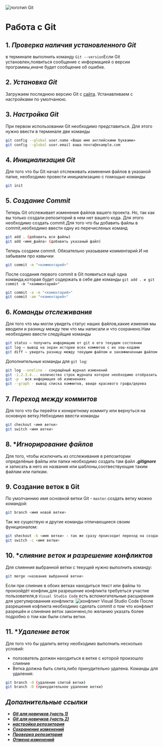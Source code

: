 ![логотип Git](17c86d4f862234bbc3a2f0a432a9f850.jpeg)
# Работа с Git
## 1. *Проверка наличия установленного Git*
в терминале выполнить команду `Git --version`Если Git установлен,появиться сообщение с информацией о версии программы,иначе будет сообщение об ошибке.
## 2. *Установка Git*
Загружаем последнюю версию Git с [сайта](https://git-scm.com/downloads). Устанавливаем с настройками по умолчанюю.
## 3. *Настройка Git*
При первом использовании Git необходимо представиться. Для этого нужно ввести в терминале две команды
```Bash
git config --global user.name «Ваше имя английскими буквами»
git config --global user.email ваша почта@example.com
```
## 4. *Инициализация Git* 
Для того что бы Git начал отслеживать изменения файлов в указаной папке, необходимо провести инициализацию с помощью команды
```Bash
git init
```
## 5. *Создание Commit*
Теперь Git отслеживает изменения файлов вашего проекта. Но, так как вы только создали репозиторий в нем нет вашего кода. Для этого необходимо создать commit.Для того что бы добавить файлы в commit,необходимо ввести одну из перечисленых команд
```Bash
git add . (добавить все файлы)
git add <имя_файла> (добавить указаный файл)
```
Теперь создаем commit. Обязательно указываем комментарий.И не забываем про кавычки
```Bash
git commit -m "<комментарий>"
```
После создания первого commit в Git появиться ещё одна команда,которая будет содержать в себе две команды `git add . и git commit -m "<комментарий>"`
```Bash
git commit -a -m "<коментарий>"
git commit -am "<коментарий>"
```
## 6. *Команды отслеживания*
Для того что мы могли увидеть статус наших файлов,какие измения мы вводили и разницу между тем что мы написали и что сохранено.Нам необходимо ввести следуйщие команды
```Bash
git status – получить информацию от git о его текущем состоянии
git log – вывод на экран истории всех коммитов с их хеш-кодами
git diff – увидеть разницу между текущим файлом и закоммиченным файлом
```
Дополнительные команды для `git log`:
```Bash
git log --oneline - сокращёный журнал изменений
git -1.2.3.4... количество строк журнала которое необходимо отобразить
git -p - вся информация об изменениях
git --graph - вывод списка коммитов, ввиде красивого графа/дерева
```
## 7. *Переход между коммитов*
Для того что бы перейти к конкретному коммиту или вернуться на основную ветку.Небходимо ввести команды
```Bash
git checkout <имя ветки> 
git switch <имя ветки>
```
## 8. **Игнорирование файлов*
Для того, чтобы исключить из отслеживания в репозитории определёные файлы или папки необходимо создать там файл ***.gitignore*** и записать в него их названия или шаблоны,соотвествующие таким файлам или папкам.
## 9. Создание веток в Git
 По умолчаннию имя основной ветки Git - `master`.создать ветку можно командой:
 ```Bash
git branch <имя новой ветки>
 ```
 Так же существую и другие команды отличающиеся своим функционалом:
 ```Bash
 git sheckout -b <имя ветки> - так же сразу происходит переход на созданую ветку
 git switch -c <имя ветви>
 ```
 ## 10. **слияние веток и разрешение конфликтов*
 Для слиянния выбранной ветки с текущей нужно выполнить команду:
 ```Bash
 git merge <название выбранной ветки>
 ```
 Если при слияние в обоих ветках  находиться текст или файлы то произойдёт конфлик,для разрешение конфликта требуеться участие пользователя,в `Visual Studio Code` есть вспомогательные расширения для урегулированния конфликта:
 ![конфликт Visual Studio Code ](image.png)
 После разрешения кофликта необходимо сделать commit о том что конфликт разрешён и слиняние веток закончено,по желанию указать более подробно о том как были слиты ветки.
 ## 11. **Удаление веток*
 Для того что бы удалить ветку необходимо выполнить несколько условий:
 * ползователь должен находиться в ветке с которой произошло слияние
 * Ветка должна быть слита,либо принудительно удалена.
 Команды для удаления:
 ```Bash
 git branch -d (удаление слитой ветки)
 git branch -D (принудительное удаление ветки)
 ```
## *Допалнительные ссылки*
 * ___[Git для новичков (часть 1)](https://habr.com/ru/articles/541258/)___ 
* ___[Git для новичков (часть 2)](https://habr.com/ru/articles/542616/)___
* ___[настройка репозитория](https://www.atlassian.com/ru/git/tutorials/setting-up-a-repository)___
* ___[Сохранение изменений](https://www.atlassian.com/ru/git/tutorials/saving-changes)___
* ___[Проверка репозитория](https://www.atlassian.com/ru/git/tutorials/inspecting-a-repository)___
* ___[ Отмена изменений](https://www.atlassian.com/ru/git/tutorials/undoing-changes)___